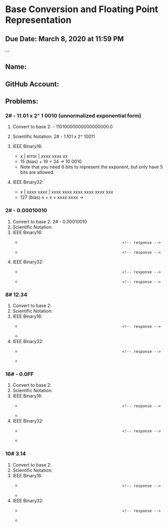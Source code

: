 # Base Conversion and Floating Point Representation
## Due Date: March 8, 2020 at 11:59 PM
--
## Name:                                 <!-- response -->
## GitHub Account:                       <!-- response -->

## Problems:

### 2# - 11.01 x 2^ 1 0010  (unnormalized exponential form)

  1. Convert to base 2: - 11010000000000000000.0        <!-- response -->
  1. Scientific Notation: 2# - 1.101 x 2^ 10011         <!-- response -->
  1. IEEE Binary16: 
     * x | error | xxxx xxxx xx                         <!-- response -->
     * 15 (bias) + 19 = 34 -> 10 0010 
     * Note that you need 6 bits to represent the exponent, but only have 5 bits are allowed.

  1. IEEE Binary32:
     * x | xxxx xxxx | xxxx xxxx xxxx xxxx xxxx xxx     <!-- response -->
     * 127 (bias)  x + x = xxxx xxxx ->                 <!-- response -->


### 2# - 0.00010010 

  1. Convert to base 2: 2# - 0.00010010                 <!-- response -->
  1. Scientific Notation:                               <!-- response -->
  1. IEEE Binary16:
     *                                                  <!-- response -->
     *                                                  <!-- response -->
  1. IEEE Binary32:
     *                                                  <!-- response -->
     *                                                  <!-- response -->


### 8#  12.34
  1. Convert to base 2:                                 <!-- response -->
  1. Scientific Notation:                               <!-- response -->
  1. IEEE Binary16:
     *                                                  <!-- response -->
     *
  1. IEEE Binary32:
     *                                                  <!-- response -->
     *

### 16# - 0.0FF
  1. Convert to base 2:                                 <!-- response -->
  1. Scientific Notation:                               <!-- response -->
  1. IEEE Binary16:
     *                                                  <!-- response -->
     *
  1. IEEE Binary32:
     *                                                  <!-- response -->
     *


### 10# 3.14
  1. Convert to base 2:                                 <!-- response -->
  1. Scientific Notation:                               <!-- response -->
  1. IEEE Binary16:
     *                                                  <!-- response -->
     *
  1. IEEE Binary32:
     *                                                  <!-- response -->
     *

